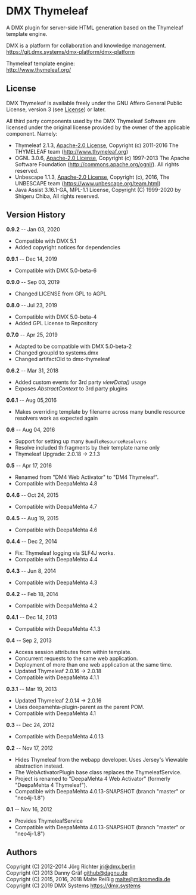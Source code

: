 
DMX Thymeleaf
=============

A DMX plugin for server-side HTML generation based on the Thymeleaf template engine.

DMX is a platform for collaboration and knowledge management.
<https://git.dmx.systems/dmx-platform/dmx-platform>

Thymeleaf template engine:  
<http://www.thymeleaf.org/>

License
-------

DMX Thymeleaf is available freely under the GNU Affero General Public License, version 3 (see [License](https://git.dmx.systems/dmx-plugins/dmx-thymeleaf/-/blob/master/LICENSE)) or later.

All third party components used by the DMX Thymeleaf Software are licensed under the original license provided by the owner of the applicable component. Namely:

-  Thymeleaf 2.1.3, [Apache-2.0 License](http://www.apache.org/licenses/LICENSE-2.0), Copyright (c) 2011-2016 The THYMELEAF team (http://www.thymeleaf.org)
-  OGNL 3.0.6, [Apache-2.0 License](http://www.apache.org/licenses/LICENSE-2.0), Copyright (c) 1997-2013 The Apache Software Foundation (http://commons.apache.org/ognl/). All rights reserved.
-  Unbescape 1.1.3, [Apache-2.0 License](http://www.apache.org/licenses/LICENSE-2.0), Copyright (c), 2016, The UNBESCAPE team (https://www.unbescape.org/team.html)
-  Java Assist 3.16.1-GA, MPL-1.1 License, Copyright (C) 1999-2020 by Shigeru Chiba, All rights reserved.

Version History
---------------

**0.9.2** -- Jan 03, 2020

* Compatible with DMX 5.1
* Added copyright notices for dependencies

**0.9.1** -- Dec 14, 2019

* Compatible with DMX 5.0-beta-6

**0.9.0** -- Sep 03, 2019

* Changed LICENSE from GPL to AGPL

**0.8.0** -- Jul 23, 2019

* Compatible with DMX 5.0-beta-4
* Added GPL License to Repository

**0.7.0** -- Apr 25, 2019

* Adapted to be compatible with DMX 5.0-beta-2
* Changed groupId to systems.dmx
* Changed artifactOId to dmx-thymeleaf

**0.6.2** -- Mar 31, 2018

* Added custom events for 3rd party _viewData()_ usage
* Exposes _AbstractContext_ to 3rd party plugins

**0.6.1** -- Aug 05,2016

* Makes overriding template by filename across many bundle resource resolvers work as expected again

**0.6** -- Aug 04, 2016

* Support for setting up many `BundleResourceResolvers`
* Resolve included th:fragments by their template name only
* Thymeleaf Upgrade: 2.0.18 -> 2.1.3

**0.5** -- Apr 17, 2016

* Renamed from "DM4 Web Activator" to "DM4 Thymeleaf".
* Compatible with DeepaMehta 4.8

**0.4.6** -- Oct 24, 2015

* Compatible with DeepaMehta 4.7

**0.4.5** -- Aug 19, 2015

* Compatible with DeepaMehta 4.6

**0.4.4** -- Dec 2, 2014

* Fix: Thymeleaf logging via SLF4J works.
* Compatible with DeepaMehta 4.4

**0.4.3** -- Jun 8, 2014

* Compatible with DeepaMehta 4.3

**0.4.2** -- Feb 18, 2014

* Compatible with DeepaMehta 4.2

**0.4.1** -- Dec 14, 2013

* Compatible with DeepaMehta 4.1.3

**0.4** -- Sep 2, 2013

* Access session attributes from within template.
* Concurrent requests to the same web application.
* Deployment of more than one web application at the same time.
* Updated Thymeleaf 2.0.16 -> 2.0.18
* Compatible with DeepaMehta 4.1.1

**0.3.1** -- Mar 19, 2013

* Updated Thymeleaf 2.0.14 -> 2.0.16
* Uses deepamehta-plugin-parent as the parent POM.
* Compatible with DeepaMehta 4.1

**0.3** -- Dec 24, 2012

* Compatible with DeepaMehta 4.0.13

**0.2** -- Nov 17, 2012

* Hides Thymeleaf from the webapp developer. Uses Jersey's Viewable abstraction instead.
* The WebActivatorPlugin base class replaces the ThymeleafService.
* Project is renamed to "DeepaMehta 4 Web Activator" (formerly "DeepaMehta 4 Thymeleaf").
* Compatible with DeepaMehta 4.0.13-SNAPSHOT (branch "master" or "neo4j-1.8")

**0.1** -- Nov 16, 2012

* Provides ThymeleafService
* Compatible with DeepaMehta 4.0.13-SNAPSHOT (branch "master" or "neo4j-1.8")


Authors
-------

Copyright (C) 2012-2014 Jörg Richter <jri@dmx.berlin><br/>
Copyright (C) 2013 Danny Gräf <github@dagnu.de><br/>
Copyright (C) 2015, 2016, 2018 Malte Reißig <malte@mikromedia.de><br/>
Copyright (C) 2019 DMX Systems <https://dmx.systems><br/>
